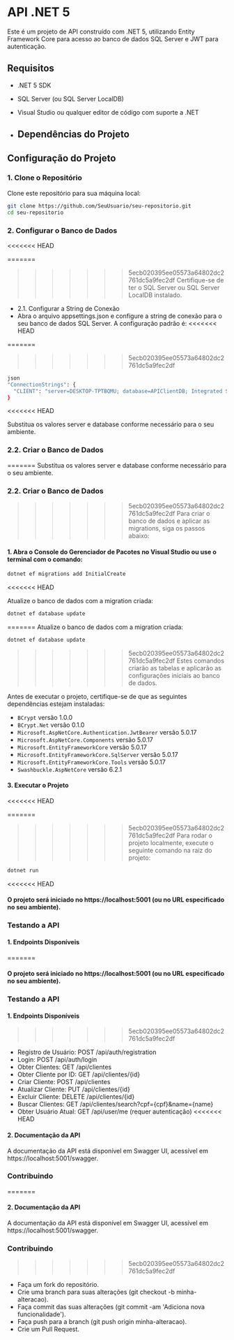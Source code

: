 # API .NET 5

Este é um projeto de API construído com .NET 5, utilizando Entity Framework Core para acesso ao banco de dados SQL Server e JWT para autenticação.

## Requisitos

- .NET 5 SDK
- SQL Server (ou SQL Server LocalDB)
- Visual Studio ou qualquer editor de código com suporte a .NET

- ## Dependências do Projeto

## Configuração do Projeto

### 1. Clone o Repositório

Clone este repositório para sua máquina local:

```bash
git clone https://github.com/SeuUsuario/seu-repositorio.git
cd seu-repositorio
```

### 2. Configurar o Banco de Dados
<<<<<<< HEAD

=======
>>>>>>> 5ecb020395ee05573a64802dc2761dc5a9fec2df
Certifique-se de ter o SQL Server ou SQL Server LocalDB instalado.

- 2.1. Configurar a String de Conexão
- Abra o arquivo appsettings.json e configure a string de conexão para o seu banco de dados SQL Server. A configuração padrão é:
<<<<<<< HEAD

=======
>>>>>>> 5ecb020395ee05573a64802dc2761dc5a9fec2df
```bash
json
"ConnectionStrings": {
  "CLIENT": "server=DESKTOP-TPTBQMU; database=APIClientDB; Integrated Security=True; MultipleActiveResultSets=true; TrustServerCertificate=True;"
}
```
<<<<<<< HEAD

Substitua os valores server e database conforme necessário para o seu ambiente.

### 2.2. Criar o Banco de Dados

=======
Substitua os valores server e database conforme necessário para o seu ambiente.

### 2.2. Criar o Banco de Dados
>>>>>>> 5ecb020395ee05573a64802dc2761dc5a9fec2df
Para criar o banco de dados e aplicar as migrations, siga os passos abaixo:

#### 1. Abra o Console do Gerenciador de Pacotes no Visual Studio ou use o terminal com o comando:

```bash
dotnet ef migrations add InitialCreate
```
<<<<<<< HEAD

Atualize o banco de dados com a migration criada:

```bash
dotnet ef database update
```

=======
Atualize o banco de dados com a migration criada:
```bash
dotnet ef database update
```
>>>>>>> 5ecb020395ee05573a64802dc2761dc5a9fec2df
Estes comandos criarão as tabelas e aplicarão as configurações iniciais ao banco de dados.

Antes de executar o projeto, certifique-se de que as seguintes dependências estejam instaladas:

- `BCrypt` versão 1.0.0
- `BCrypt.Net` versão 0.1.0
- `Microsoft.AspNetCore.Authentication.JwtBearer` versão 5.0.17
- `Microsoft.AspNetCore.Components` versão 5.0.17
- `Microsoft.EntityFrameworkCore` versão 5.0.17
- `Microsoft.EntityFrameworkCore.SqlServer` versão 5.0.17
- `Microsoft.EntityFrameworkCore.Tools` versão 5.0.17
- `Swashbuckle.AspNetCore` versão 6.2.1

#### 3. Executar o Projeto
<<<<<<< HEAD

=======
>>>>>>> 5ecb020395ee05573a64802dc2761dc5a9fec2df
Para rodar o projeto localmente, execute o seguinte comando na raiz do projeto:

```bash
dotnet run
```
<<<<<<< HEAD

#### O projeto será iniciado no https://localhost:5001 (ou no URL especificado no seu ambiente).

### Testando a API

#### 1. Endpoints Disponíveis

=======
#### O projeto será iniciado no https://localhost:5001 (ou no URL especificado no seu ambiente).

### Testando a API
#### 1. Endpoints Disponíveis
>>>>>>> 5ecb020395ee05573a64802dc2761dc5a9fec2df
- Registro de Usuário: POST /api/auth/registration
- Login: POST /api/auth/login
- Obter Clientes: GET /api/clientes
- Obter Cliente por ID: GET /api/clientes/{id}
- Criar Cliente: POST /api/clientes
- Atualizar Cliente: PUT /api/clientes/{id}
- Excluir Cliente: DELETE /api/clientes/{id}
- Buscar Clientes: GET /api/clientes/search?cpf={cpf}&name={name}
- Obter Usuário Atual: GET /api/user/me (requer autenticação)
<<<<<<< HEAD

#### 2. Documentação da API

A documentação da API está disponível em Swagger UI, acessível em https://localhost:5001/swagger.

### Contribuindo

=======
#### 2. Documentação da API
A documentação da API está disponível em Swagger UI, acessível em https://localhost:5001/swagger.

### Contribuindo
>>>>>>> 5ecb020395ee05573a64802dc2761dc5a9fec2df
- Faça um fork do repositório.
- Crie uma branch para suas alterações (git checkout -b minha-alteracao).
- Faça commit das suas alterações (git commit -am 'Adiciona nova funcionalidade').
- Faça push para a branch (git push origin minha-alteracao).
- Crie um Pull Request.

